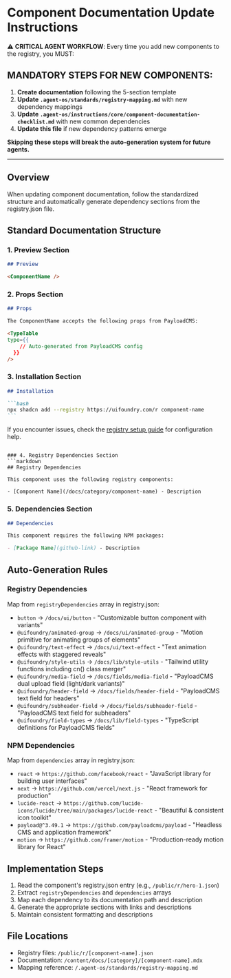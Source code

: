 # Component Documentation Update Instructions

⚠️ **CRITICAL AGENT WORKFLOW**: Every time you add new components to the registry, you MUST:

## MANDATORY STEPS FOR NEW COMPONENTS:

1. **Create documentation** following the 5-section template
2. **Update `.agent-os/standards/registry-mapping.md`** with new dependency mappings
3. **Update `.agent-os/instructions/core/component-documentation-checklist.md`** with new common dependencies
4. **Update this file** if new dependency patterns emerge

**Skipping these steps will break the auto-generation system for future agents.**

---

## Overview

When updating component documentation, follow the standardized structure and automatically generate dependency sections from the registry.json file.

## Standard Documentation Structure

### 1. Preview Section

```markdown
## Preview

<ComponentName />
```

### 2. Props Section

```markdown
## Props

The ComponentName accepts the following props from PayloadCMS:

<TypeTable
type={{
    // Auto-generated from PayloadCMS config
  }}
/>
```

### 3. Installation Section

````markdown
## Installation

```bash
npx shadcn add --registry https://uifoundry.com/r component-name
```
````

If you encounter issues, check the [registry setup guide](/docs/guides/registry-setup) for configuration help.

````

### 4. Registry Dependencies Section
```markdown
## Registry Dependencies

This component uses the following registry components:

- [Component Name](/docs/category/component-name) - Description
````

### 5. Dependencies Section

```markdown
## Dependencies

This component requires the following NPM packages:

- [Package Name](github-link) - Description
```

## Auto-Generation Rules

### Registry Dependencies

Map from `registryDependencies` array in registry.json:

- `button` → `/docs/ui/button` - "Customizable button component with variants"
- `@uifoundry/animated-group` → `/docs/ui/animated-group` - "Motion primitive for animating groups of elements"
- `@uifoundry/text-effect` → `/docs/ui/text-effect` - "Text animation effects with staggered reveals"
- `@uifoundry/style-utils` → `/docs/lib/style-utils` - "Tailwind utility functions including cn() class merger"
- `@uifoundry/media-field` → `/docs/fields/media-field` - "PayloadCMS dual upload field (light/dark variants)"
- `@uifoundry/header-field` → `/docs/fields/header-field` - "PayloadCMS text field for headers"
- `@uifoundry/subheader-field` → `/docs/fields/subheader-field` - "PayloadCMS text field for subheaders"
- `@uifoundry/field-types` → `/docs/lib/field-types` - "TypeScript definitions for PayloadCMS fields"

### NPM Dependencies

Map from `dependencies` array in registry.json:

- `react` → `https://github.com/facebook/react` - "JavaScript library for building user interfaces"
- `next` → `https://github.com/vercel/next.js` - "React framework for production"
- `lucide-react` → `https://github.com/lucide-icons/lucide/tree/main/packages/lucide-react` - "Beautiful & consistent icon toolkit"
- `payload@^3.49.1` → `https://github.com/payloadcms/payload` - "Headless CMS and application framework"
- `motion` → `https://github.com/framer/motion` - "Production-ready motion library for React"

## Implementation Steps

1. Read the component's registry.json entry (e.g., `/public/r/hero-1.json`)
2. Extract `registryDependencies` and `dependencies` arrays
3. Map each dependency to its documentation path and description
4. Generate the appropriate sections with links and descriptions
5. Maintain consistent formatting and descriptions

## File Locations

- Registry files: `/public/r/[component-name].json`
- Documentation: `/content/docs/[category]/[component-name].mdx`
- Mapping reference: `/.agent-os/standards/registry-mapping.md`
